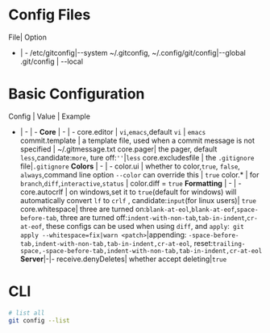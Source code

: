 # Config Files
File|    Option
-   |    -
/etc/gitconfig|--system
~/.gitconfig, ~/.config/git/config|--global
.git/config   | --local

# Basic Configuration

Config |  Value  | Example
- | - | -
**Core** | - | -
core.editor | `vi`,`emacs`,default `vi` | `emacs`
commit.template | a template file, used when a commit message is not specified | ~/.gitmessage.txt
core.pager|  the pager, default `less`,candidate:`more`, ture off:`''`|`less`
core.excludesfile | the `.gitignore` file|`.gitignore`
**Colors** | - | -
color.ui | whether to color,`true`, `false`, `always`,command line option `--color` can override this | `true`
color.* | for `branch`,`diff`,`interactive`,`status` | color.diff = `true`
**Formatting** | - | -
core.autocrlf | on windows,set it to `true`(default for windows) will automatically convert `lf` to `crlf` , candidate:`input`(for linux users)| `true`
core.whitespace| three are turned on:`blank-at-eol`,`blank-at-eof`,`space-before-tab`, three are turned off:`indent-with-non-tab`,`tab-in-indent`,`cr-at-eof`, these configs can be used when using `diff`, and `apply`:` git apply --whitespace=fix|warn <patch>`|appending: `-space-before-tab,indent-with-non-tab,tab-in-indent,cr-at-eol`, reset:`trailing-space,-space-before-tab,indent-with-non-tab,tab-in-indent,cr-at-eol`
**Server**|-|-
receive.denyDeletes| whether accept deleting|`true`

# CLI
```bash
# list all
git config --list
```